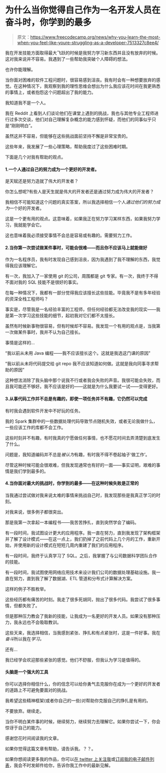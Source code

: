 # 为什么当你觉得自己作为一名开发人员在奋斗时，你学到的最多

> 原文：<https://www.freecodecamp.org/news/why-you-learn-the-most-when-you-feel-like-youre-struggling-as-a-developer-7513327c8ee4/>

我在开发技能方面取得最大飞跃的时候是我努力学习新东西并且没有放弃的时候。这对我来说并不容易。我遇到了一些帮助我突破个人障碍的想法。

也许你能理解。

当你面对困难的软件工程问题时，很容易感到沮丧。我有时会有一种想要放弃的感觉。在这种情况下，我观察到我的理性思维会想出为什么我应该花时间在我更熟悉的事情上，或者抱怨这个问题超出了我的能力。

我知道我不是一个人。

我在 Reddit 上看到人们谈论他们在课堂上遇到的挑战，我也与其他专业工程师进行过多次交谈，他们对自己理解复杂概念的能力感到怀疑，而他们的同事似乎只是“刚刚明白”。

虽然这并不容易，但能够在这些挑战面前坚持不懈是非常宝贵的。

这些年来，我发展了一些心理策略，帮助我度过了这些困难时期。

下面是几个对我有帮助的观点。

#### 1.一个人通过自己的努力成为一个更好的开发者。

是天赋还是努力造就了伟大的开发者？

你怎么想呢?有些人是天生就是伟大的开发者还是通过努力成为伟大的开发者？

我相信不可能知道这个问题的真实答案，所以我选择相信一个人*通过他们的努力成为*一个好的开发者。

这是一个更有用的观点。这意味着，如果我正在努力学习某样东西，如果我努力学习，我就能学会它。

这也意味着我必须接受事情不会总是容易或有趣的。需要努力工作。

#### 2.当你第一次尝试做某件事时，可能会很难——而且你不应该马上就能做好

作为一名程序员，我有时发现自己感到沮丧，因为我遇到了我不理解的东西，我觉得我应该理解它。

有一次，我加入了一家使用 git 的公司，周围都是 git 专家。有一次，我终于不得不面对我的 SQL 技能不是很好的事实。

在每一种情况下，我都有一部分觉得我应该擅长这些技能。毕竟我不是有多年经验的资深全栈工程师吗？

事实是，尽管我是一名经验丰富的工程师，但任何经验都无法改变我的现实——我是第一次学习这些技能的细节，起初我对它们都不太擅长。

虽然有时候新事物很容易，但有时候却不容易。我发现一个有用的观点是，当我第一次做某件事时，我并不认为自己擅长。

事情是这样的…

“我以前从未用 Java 编程——我不应该擅长这个。这就是我选这门课的原因"

“我以前从未将代码提交给 git repo 我不应该知道如何做。这就是我向同事寻求帮助的原因”

这种想法消除了我头脑中那个说我不行或者我会失败的声音。我很可能会失败，而且我可能还不够好。我不应该是好的——这就是为什么我要试一试——变得更好。

#### 3.从事代码工作并不总是有趣的，即使一项任务并不有趣，它仍然可以完成

有时我会遇到软件开发中不好玩的任务。

我的 Spark 集群中的一些数据处理代码导致节点随机失效，或者无论我做什么，一些应该工作的库都不会工作。

这些时刻并不有趣，有时我真的宁愿做任何事情，也不愿花时间去弄清楚到底发生了什么。

问题是，我知道编码并不总是*被认为*有趣，有时我不得不卷起袖子‘做工作’。

尽管这种时候可能会很艰难，但我发现通常也有好的一面——事实证明，艰难的事情是我们学到最多的。

#### 4.当你面对最大的挑战时，你学到的最多——在这种时候失败是正常的

当我通过尝试做对我来说太难的事情来挑战自己时，我发现那些是我真正学习的时刻。

对我来说，很多例子都很突出。

那是我第一次拿起一本编程书——我苦苦挣扎，直到突然学会了编码。

有一段时间，我试图设计更大的应用程序。我一直在努力，直到我发现了架构框架并了解了设计模式——在这一点上，我们扔掉了之前代码上几个月的工作，重新开始，并使用新的设计模式在短短几周内重建了我们的应用程序。

有一段时间，我终于认真学习了 SQL。之后，我掌握了与公司数据科学团队合作的技能。

有一段时间，我试图使用网络应用技术来设计我们公司的数据处理基础设施。我一直在努力，直到我了解了数据湖、ETL 管道和分布式计算解决方案。

这样的例子不胜枚举。

这些经历都有痛苦的时刻。我走了很多死胡同，抛出了很多代码。我尝试了很多事情，但都失败了。

但是那种压力教会了我新的技能，让我成为一名更好的开发人员。如果没有那种压力，我永远也不会吸取教训。

这些天来，我选择相信，当我感到紧张、挣扎和有点紧张时，这是一件好事。我在*奋斗*所以我在*学习。*

还有…

我已经学会欢迎那些紧张的感觉。他们不舒服，但我认为学习是值得的。

#### 头脑是一个强大的工具

你可以选择你相信什么，你的信念可以给你勇气去克服你在成为一个更好的开发者的道路上不可避免要面对的挑战。

我希望这些精神框架(或者你自己的一些)对帮助你克服自己的挣扎是有用的。

不要放弃。继续走。

当你不明白某件事的时候，继续努力，继续努力去理解它。如果你尝试一下，你会惊讶于自己的能力。

感谢您花时间阅读我的文章。

如果你觉得这篇文章有帮助，请告诉我。？？。

如果你想阅读更多我的作品，你可以[在 twitter 上关注我](https://twitter.com/wschlender)或[订阅我的电子邮件列表](https://wildnotion.com/signup)，我会不时发邮件给你，告诉你我工作中的最新见解。